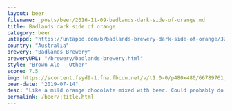 ```yaml
---
layout: beer
filename: _posts/beer/2016-11-09-badlands-dark-side-of-orange.md
title: Badlands dark side of orange
category: beer
untappd: "https://untappd.com/b/badlands-brewery-dark-side-of-orange/3230085"
country: "Australia"
brewery: "Badlands Brewery"
breweryURL: "/brewery/badlands-brewery.html"
style: "Brown Ale - Other"
score: 7.5
img: https://scontent.fsyd9-1.fna.fbcdn.net/v/t1.0-0/p480x480/66789761_10157281016983745_3293145996451643392_o.jpg?_nc_cat=109&_nc_sid=e007fa&_nc_ohc=DYgk0RG6E_sAX9RQkN5&_nc_ht=scontent.fsyd9-1.fna&tp=6&oh=7dc622392f5dffe3c158b9c6a0ed51c1&oe=5F94083C
beer-date: "2019-07-14"
desc: "Like a mild orange chocolate mixed with beer. Could probably do with a bit more sweetness but good all round"
permalink: /beer/:title.html
---
```


